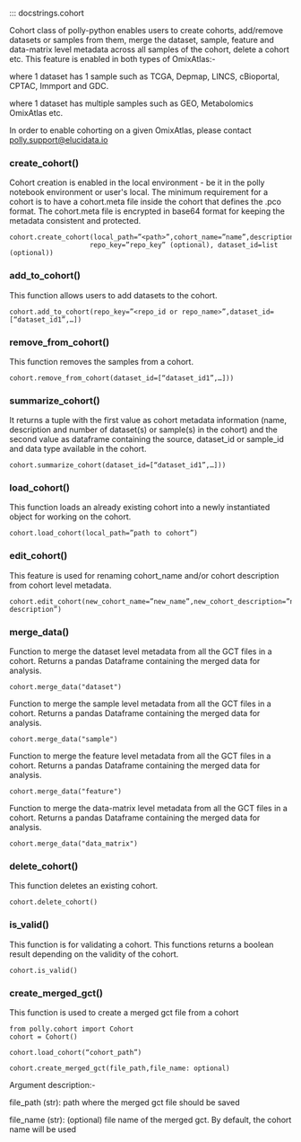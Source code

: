 ::: docstrings.cohort

Cohort class of polly-python enables users to create cohorts, add/remove datasets or samples from them, merge the dataset, sample, feature and data-matrix level metadata across all samples of the cohort, delete a cohort etc.
This feature is enabled in both types of OmixAtlas:- 

where 1 dataset has 1 sample such as TCGA, Depmap, LINCS, cBioportal, CPTAC, Immport and GDC.

where 1 dataset has multiple samples such as GEO, Metabolomics OmixAtlas etc.

In order to enable cohorting on a given OmixAtlas, please contact polly.support@elucidata.io

### create_cohort()
Cohort creation is enabled in the local environment - be it in the polly notebook environment or user's local. The minimum requirement for a cohort is to have a cohort.meta file inside the cohort that defines the .pco format. The cohort.meta file is encrypted in base64 format for keeping the metadata consistent and protected.
```
cohort.create_cohort(local_path=”<path>”,cohort_name=”name”,description=”description”, 
                    repo_key=”repo_key” (optional), dataset_id=list (optional))
```
### add_to_cohort()
This function allows users to add datasets to the cohort.
```
cohort.add_to_cohort(repo_key=”<repo_id or repo_name>”,dataset_id=[“dataset_id1”,…])
```
### remove_from_cohort()
This function removes the samples from a cohort. 
```
cohort.remove_from_cohort(dataset_id=[“dataset_id1”,…]))
```
### summarize_cohort()
It returns a tuple with the first value as cohort metadata information (name, description and number of dataset(s) or sample(s) in the cohort) and the second value as dataframe containing the source, dataset_id or sample_id  and data type available in the cohort.
```
cohort.summarize_cohort(dataset_id=[“dataset_id1”,…]))
```
### load_cohort()
This function loads an already existing cohort into a newly instantiated object for working on the cohort.
```
cohort.load_cohort(local_path=”path to cohort”)
```
### edit_cohort()
This feature is used for renaming cohort_name and/or cohort description from cohort level metadata.
```
cohort.edit_cohort(new_cohort_name=”new_name”,new_cohort_description=”new description”)
```
### merge_data()
Function to merge the dataset level metadata from all the GCT files in a cohort. Returns a pandas Dataframe containing the merged data for analysis.
```
cohort.merge_data("dataset")
```
Function to merge the sample level metadata from all the GCT files in a cohort. Returns a pandas Dataframe containing the merged data for analysis.
```
cohort.merge_data("sample")
```
Function to merge the feature level metadata from all the GCT files in a cohort. Returns a pandas Dataframe containing the merged data for analysis.
```
cohort.merge_data("feature")
```
Function to merge the data-matrix level metadata from all the GCT files in a cohort. Returns a pandas Dataframe containing the merged data for analysis.
```
cohort.merge_data("data_matrix")
```
### delete_cohort()
This function deletes an existing cohort.
```
cohort.delete_cohort()
```
### is_valid()
This function is for validating a cohort. This functions returns a boolean result depending on the validity of the cohort. 
```
cohort.is_valid()
```

### create_merged_gct()

This function is used to create a merged gct file from a cohort

```
from polly.cohort import Cohort
cohort = Cohort()

cohort.load_cohort(“cohort_path”)

cohort.create_merged_gct(file_path,file_name: optional)
```

Argument description:-

file_path (str): path where the merged gct file should be saved

file_name (str): (optional) file name of the merged gct. By default, the cohort name will be used


